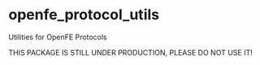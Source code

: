 # openfe_protocol_utils
Utilities for OpenFE Protocols

THIS PACKAGE IS STILL UNDER PRODUCTION, PLEASE DO NOT USE IT!

